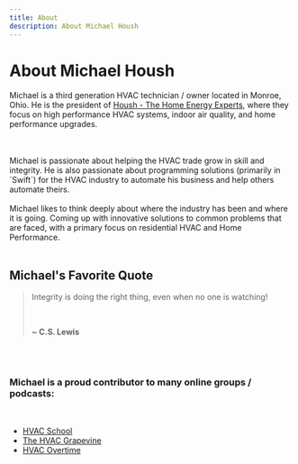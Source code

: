 ```yaml
---
title: About
description: About Michael Housh
---
```

# About Michael Housh

Michael is a third generation HVAC technician / owner located in Monroe, Ohio.
He is the president of [Housh - The Home Energy Experts](https://www.houshhomeenergy.com),
where they focus on high performance HVAC systems, indoor air quality, and home performance 
upgrades.

<br />
<br />
Michael is passionate about helping the HVAC trade grow in skill and integrity.  He is also
passionate about programming solutions (primarily in `Swift`) for the HVAC industry to automate 
his business and help others automate theirs.

<br />
<br />
Michael likes to think deeply about where the industry has been and where it is going.
Coming up with innovative solutions to common problems that are faced, with a primary
focus on residential HVAC and Home Performance.

<br />
<br />

## Michael's Favorite Quote

<blockquote>
<p>Integrity is doing the right thing, even when no one is watching!</p>
<br />
<p><b>~ C.S. Lewis</b></p>
</blockquote>

<br />
<br />

### Michael is a proud contributor to many online groups / podcasts:
<br />

- [HVAC School](https://hvacrschool.com)
- [The HVAC Grapevine](https://www.youtube.com/@thehvacgrapevine5225)
- [HVAC Overtime](https://www.youtube.com/@HVACOvertime)

<br />
<br />
